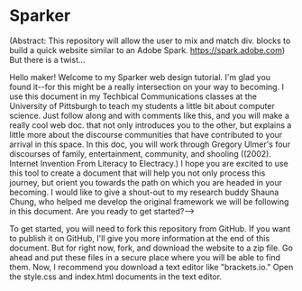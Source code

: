 # Sparker
(Abstract: This repository will allow the user to mix and match div. blocks to build a quick website similar to an Adobe Spark. https://spark.adobe.com) But there is a twist... 

Hello maker! Welcome to my Sparker web design tutorial. I'm glad you found it--for this might be a really intersection on your way to becoming. I use this document in my Techbical Communications classes at the University of Pittsburgh to teach my students a little bit about computer science. Just follow along and with comments like this, and you will make a really cool web doc. that not only introduces you to the other, but explains a little more about the discourse communities that have contributed to your arrival in this space. In this doc, you will work through Gregory Ulmer's four discourses of family, entertainment, community, and shooling ((2002). Internet Invention From Literacy to Electracy.) I hope you are excited to use this tool to create a document that will help you not only process this journey, but orient you towards the path on which you are headed in your becoming. I would like to give a shout-out to my research buddy Shauna Chung, who helped me develop the original framework we will be following in this document. Are you ready to get started?--> 
    
To get started, you will need to fork this repository from GitHub. If you want to publish it on GitHub, I'll give you more information at the end of this document. But for right now, fork, and download the website to a zip file. Go ahead and put these files in a secure place where you will be able to find them. Now, I recommend you download a text editor like "brackets.io." Open the style.css and index.html documents in the text editor.
